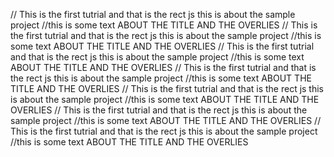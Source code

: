 // This is the first tutrial and that is the rect js 
this is about the sample project
//this is some text ABOUT THE TITLE AND THE OVERLIES 
// This is the first tutrial and that is the rect js 
this is about the sample project
//this is some text ABOUT THE TITLE AND THE OVERLIES 
// This is the first tutrial and that is the rect js 
this is about the sample project
//this is some text ABOUT THE TITLE AND THE OVERLIES 
// This is the first tutrial and that is the rect js 
this is about the sample project
//this is some text ABOUT THE TITLE AND THE OVERLIES 
// This is the first tutrial and that is the rect js 
this is about the sample project
//this is some text ABOUT THE TITLE AND THE OVERLIES 
// This is the first tutrial and that is the rect js 
this is about the sample project
//this is some text ABOUT THE TITLE AND THE OVERLIES 
// This is the first tutrial and that is the rect js 
this is about the sample project
//this is some text ABOUT THE TITLE AND THE OVERLIES 

